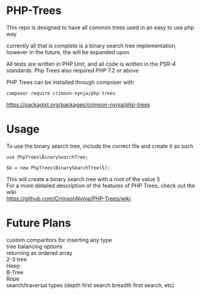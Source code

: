 # PHP-Trees
This repo is designed to have all common trees used in an easy to use php way

currently all that is complete is a binary search tree implementation, however in the future, the will be expanded upon

All tests are written in PHP Unit, and all code is written in the PSR-4 standards. Php Trees also required PHP 7.2 or above

PHP Trees can be installed through composer with

```
composer require crimson-nynja/php-trees
```
https://packagist.org/packages/crimson-nynja/php-trees


# Usage
To use the binary search tree, include the correct file and create it as such

```
use PhpTrees\BinarySearchTree;

$b = new PhpTrees\BinarySearchTree(5);
```
This will create a binary search tree with a root of the value 5\
For a more detailed description of the features of PHP Trees, check out the wiki\
https://github.com/CrimsonNynja/PHP-Trees/wiki

# Future Plans
custom comparitors for inserting any type\
tree balancing options\
returning as ordered array\
2-3 tree\
Heep\
B-Tree\
Rope\
search/traversal types (depth first search breadth first search, etc)
